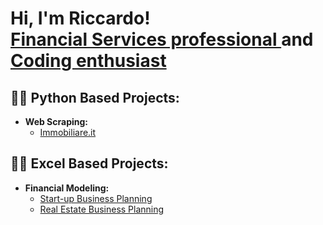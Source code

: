 <h1>Hi, I'm Riccardo! <br/><a href="">Financial Services professional </a>and <a href="https://github.com/RccCrd/">Coding enthusiast</a>

<h2>👨‍💻 Python Based Projects:</h2>

- <b>Web Scraping:</b>
  - [Immobiliare.it](https://github.com/RccCrd/Portfolio_Repo/tree/main/WebScraping)


<h2>👨‍💻 Excel Based Projects:</h2>

- <b>Financial Modeling:</b>
  - [Start-up Business Planning](https://github.com/xxxxxxxxxxxxxxxxx)
  - [Real Estate Business Planning](https://github.com/xxxxxxxxxxxxxxxxx)
  <script>
        function toggleSection() {
            const section = document.getElementById('hidden-section');
            if (section.style.display === 'none' || section.style.display === '') {
                section.style.display = 'block';
            } else {
                section.style.display = 'none';
            }
        }
    </script>
